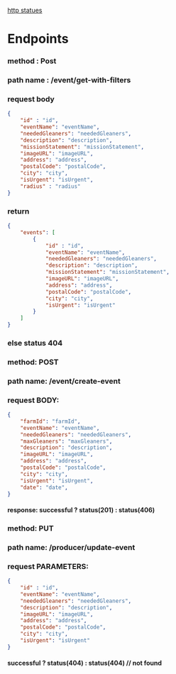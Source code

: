 [http statues](https://www.restapitutorial.com/httpstatuscodes.html)

# Endpoints

### method : Post

### path name : /event/get-with-filters

### request body

```JSON
{
    "id" : "id",
    "eventName": "eventName",
    "neededGleaners": "neededGleaners",
    "description": "description",
    "missionStatement": "missionStatement",
    "imageURL": "imageURL",
    "address": "address",
    "postalCode": "postalCode",
    "city": "city",
    "isUrgent": "isUrgent",
    "radius" : "radius"
}
```

### return

```JSON
{
    "events": [
        {
            "id" : "id",
            "eventName": "eventName",
            "neededGleaners": "neededGleaners",
            "description": "description",
            "missionStatement": "missionStatement",
            "imageURL": "imageURL",
            "address": "address",
            "postalCode": "postalCode",
            "city": "city",
            "isUrgent": "isUrgent"
        }
    ]
}
```

### else status 404

### method: POST

### path name: /event/create-event

### request BODY:

```JSON
{
    "farmId": "farmId",
    "eventName": "eventName",
    "neededGleaners": "neededGleaners",
    "maxGleaners": "maxGleaners",
    "description": "description",
    "imageURL": "imageURL",
    "address": "address",
    "postalCode": "postalCode",
    "city": "city",
    "isUrgent": "isUrgent",
    "date": "date",
}
```

#### response: successful ? status(201) : status(406)

### method: PUT

### path name: /producer/update-event

### request PARAMETERS:

```JSON
{
    "id" : "id",
    "eventName": "eventName",
    "neededGleaners": "neededGleaners",
    "description": "description",
    "imageURL": "imageURL",
    "address": "address",
    "postalCode": "postalCode",
    "city": "city",
    "isUrgent": "isUrgent"
}
```

#### successful ? status(404) : status(404) // not found
